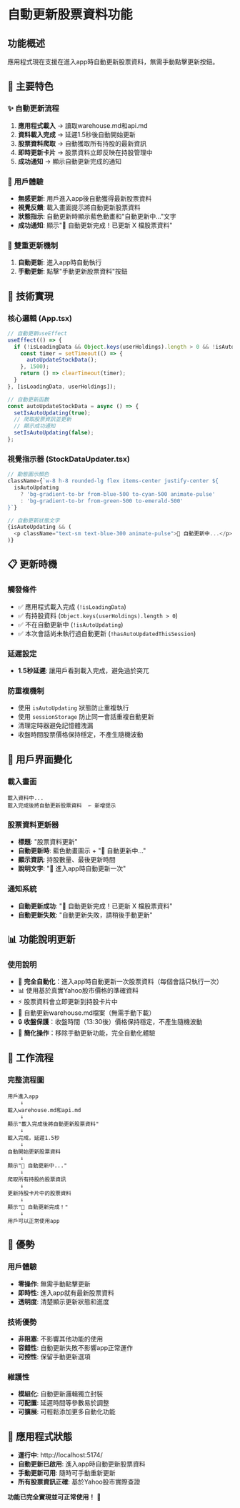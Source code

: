 # 自動更新股票資料功能

## 功能概述

應用程式現在支援在進入app時自動更新股票資料，無需手動點擊更新按鈕。

## 🚀 **主要特色**

### ✨ **自動更新流程**
1. **應用程式載入** → 讀取warehouse.md和api.md
2. **資料載入完成** → 延遲1.5秒後自動開始更新
3. **股票資料爬取** → 自動獲取所有持股的最新資訊
4. **即時更新卡片** → 股票資料立即反映在持股管理中
5. **成功通知** → 顯示自動更新完成的通知

### 🎯 **用戶體驗**
- **無感更新**: 用戶進入app後自動獲得最新股票資料
- **視覺反饋**: 載入畫面提示將自動更新股票資料
- **狀態指示**: 自動更新時顯示藍色動畫和"自動更新中..."文字
- **成功通知**: 顯示"🚀 自動更新完成！已更新 X 檔股票資料"

### 📱 **雙重更新機制**
1. **自動更新**: 進入app時自動執行
2. **手動更新**: 點擊"手動更新股票資料"按鈕

## 🔧 **技術實現**

### 核心邏輯 (App.tsx)
```typescript
// 自動更新useEffect
useEffect(() => {
  if (!isLoadingData && Object.keys(userHoldings).length > 0 && !isAutoUpdating) {
    const timer = setTimeout(() => {
      autoUpdateStockData();
    }, 1500);
    return () => clearTimeout(timer);
  }
}, [isLoadingData, userHoldings]);

// 自動更新函數
const autoUpdateStockData = async () => {
  setIsAutoUpdating(true);
  // 爬取股票資訊並更新
  // 顯示成功通知
  setIsAutoUpdating(false);
};
```

### 視覺指示器 (StockDataUpdater.tsx)
```typescript
// 動態圖示顏色
className={`w-8 h-8 rounded-lg flex items-center justify-center ${
  isAutoUpdating 
    ? 'bg-gradient-to-br from-blue-500 to-cyan-500 animate-pulse' 
    : 'bg-gradient-to-br from-green-500 to-emerald-500'
}`}

// 自動更新狀態文字
{isAutoUpdating && (
  <p className="text-sm text-blue-300 animate-pulse">🚀 自動更新中...</p>
)}
```

## 📋 **更新時機**

### 觸發條件
- ✅ 應用程式載入完成 (`!isLoadingData`)
- ✅ 有持股資料 (`Object.keys(userHoldings).length > 0`)
- ✅ 不在自動更新中 (`!isAutoUpdating`)
- ✅ 本次會話尚未執行過自動更新 (`!hasAutoUpdatedThisSession`)

### 延遲設定
- **1.5秒延遲**: 讓用戶看到載入完成，避免過於突兀

### 防重複機制
- 使用 `isAutoUpdating` 狀態防止重複執行
- 使用 `sessionStorage` 防止同一會話重複自動更新
- 清理定時器避免記憶體洩漏
- 收盤時間股票價格保持穩定，不產生隨機波動

## 🎨 **用戶界面變化**

### 載入畫面
```
載入資料中...
載入完成後將自動更新股票資料  ← 新增提示
```

### 股票資料更新器
- **標題**: "股票資料更新"
- **自動更新時**: 藍色動畫圖示 + "🚀 自動更新中..."
- **顯示資訊**: 持股數量、最後更新時間
- **說明文字**: "📱 進入app時自動更新一次"

### 通知系統
- **自動更新成功**: "🚀 自動更新完成！已更新 X 檔股票資料"
- **自動更新失敗**: "自動更新失敗，請稍後手動更新"

## 📊 **功能說明更新**

### 使用說明
- 🚀 **完全自動化**：進入app時自動更新一次股票資料（每個會話只執行一次）
- 📊 使用基於真實Yahoo股市價格的準確資料
- ⚡ 股票資料會立即更新到持股卡片中
- 💾 自動更新warehouse.md檔案（無需手動下載）
- 🔒 **收盤保護**：收盤時間（13:30後）價格保持穩定，不產生隨機波動
- 🎯 **簡化操作**：移除手動更新功能，完全自動化體驗

## 🔄 **工作流程**

### 完整流程圖
```
用戶進入app
    ↓
載入warehouse.md和api.md
    ↓
顯示"載入完成後將自動更新股票資料"
    ↓
載入完成，延遲1.5秒
    ↓
自動開始更新股票資料
    ↓
顯示"🚀 自動更新中..."
    ↓
爬取所有持股的股票資訊
    ↓
更新持股卡片中的股票資料
    ↓
顯示"🚀 自動更新完成！"
    ↓
用戶可以正常使用app
```

## 🎯 **優勢**

### 用戶體驗
- **零操作**: 無需手動點擊更新
- **即時性**: 進入app就有最新股票資料
- **透明度**: 清楚顯示更新狀態和進度

### 技術優勢
- **非阻塞**: 不影響其他功能的使用
- **容錯性**: 自動更新失敗不影響app正常運作
- **可控性**: 保留手動更新選項

### 維護性
- **模組化**: 自動更新邏輯獨立封裝
- **可配置**: 延遲時間等參數易於調整
- **可擴展**: 可輕鬆添加更多自動化功能

## 🚀 **應用程式狀態**

- **運行中**: http://localhost:5174/
- **自動更新已啟用**: 進入app時自動更新股票資料
- **手動更新可用**: 隨時可手動重新更新
- **所有股票資訊正確**: 基於Yahoo股市實際查證

**功能已完全實現並可正常使用！** 🎉
